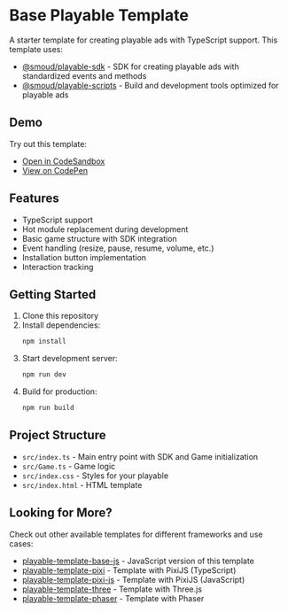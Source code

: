 # Base Playable Template

A starter template for creating playable ads with TypeScript support. This template uses:

- [@smoud/playable-sdk](https://github.com/smoudjs/playable-sdk#readme) - SDK for creating playable ads with standardized events and methods
- [@smoud/playable-scripts](https://github.com/smoudjs/playable-scripts#readme) - Build and development tools optimized for playable ads

## Demo

Try out this template:
- [Open in CodeSandbox](https://codesandbox.io/p/github/smoudjs/playable-template-base/master?import=true)
- [View on CodePen](https://codepen.io/peter-hutsul/pen/QwWarRB)

## Features

- TypeScript support
- Hot module replacement during development
- Basic game structure with SDK integration
- Event handling (resize, pause, resume, volume, etc.)
- Installation button implementation
- Interaction tracking

## Getting Started

1. Clone this repository
2. Install dependencies:
   ```bash
   npm install
   ```
3. Start development server:
   ```bash
   npm run dev
   ```
4. Build for production:
   ```bash
   npm run build
   ```

## Project Structure

- `src/index.ts` - Main entry point with SDK and Game initialization
- `src/Game.ts` - Game logic
- `src/index.css` - Styles for your playable
- `src/index.html` - HTML template

## Looking for More?

Check out other available templates for different frameworks and use cases:
- [playable-template-base-js](https://github.com/smoudjs/playable-template-base-js) - JavaScript version of this template
- [playable-template-pixi](https://github.com/smoudjs/playable-template-pixi) - Template with PixiJS (TypeScript)
- [playable-template-pixi-js](https://github.com/smoudjs/playable-template-pixi-js) - Template with PixiJS (JavaScript)
- [playable-template-three](https://github.com/smoudjs/playable-template-three) - Template with Three.js
- [playable-template-phaser](https://github.com/smoudjs/playable-template-phaser) - Template with Phaser
